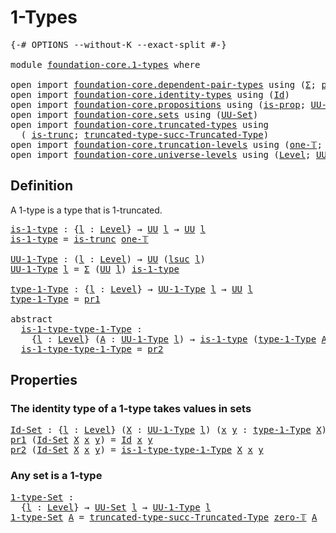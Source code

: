 # 1-Types

<pre class="Agda"><a id="20" class="Symbol">{-#</a> <a id="24" class="Keyword">OPTIONS</a> <a id="32" class="Pragma">--without-K</a> <a id="44" class="Pragma">--exact-split</a> <a id="58" class="Symbol">#-}</a>

<a id="63" class="Keyword">module</a> <a id="70" href="foundation-core.1-types.html" class="Module">foundation-core.1-types</a> <a id="94" class="Keyword">where</a>

<a id="101" class="Keyword">open</a> <a id="106" class="Keyword">import</a> <a id="113" href="foundation-core.dependent-pair-types.html" class="Module">foundation-core.dependent-pair-types</a> <a id="150" class="Keyword">using</a> <a id="156" class="Symbol">(</a><a id="157" href="foundation-core.dependent-pair-types.html#502" class="Record">Σ</a><a id="158" class="Symbol">;</a> <a id="160" href="foundation-core.dependent-pair-types.html#575" class="InductiveConstructor">pair</a><a id="164" class="Symbol">;</a> <a id="166" href="foundation-core.dependent-pair-types.html#592" class="Field">pr1</a><a id="169" class="Symbol">;</a> <a id="171" href="foundation-core.dependent-pair-types.html#604" class="Field">pr2</a><a id="174" class="Symbol">)</a>
<a id="176" class="Keyword">open</a> <a id="181" class="Keyword">import</a> <a id="188" href="foundation-core.identity-types.html" class="Module">foundation-core.identity-types</a> <a id="219" class="Keyword">using</a> <a id="225" class="Symbol">(</a><a id="226" href="foundation-core.identity-types.html#641" class="Datatype">Id</a><a id="228" class="Symbol">)</a>
<a id="230" class="Keyword">open</a> <a id="235" class="Keyword">import</a> <a id="242" href="foundation-core.propositions.html" class="Module">foundation-core.propositions</a> <a id="271" class="Keyword">using</a> <a id="277" class="Symbol">(</a><a id="278" href="foundation-core.propositions.html#1295" class="Function">is-prop</a><a id="285" class="Symbol">;</a> <a id="287" href="foundation-core.propositions.html#1380" class="Function">UU-Prop</a><a id="294" class="Symbol">)</a>
<a id="296" class="Keyword">open</a> <a id="301" class="Keyword">import</a> <a id="308" href="foundation-core.sets.html" class="Module">foundation-core.sets</a> <a id="329" class="Keyword">using</a> <a id="335" class="Symbol">(</a><a id="336" href="foundation-core.sets.html#1177" class="Function">UU-Set</a><a id="342" class="Symbol">)</a>
<a id="344" class="Keyword">open</a> <a id="349" class="Keyword">import</a> <a id="356" href="foundation-core.truncated-types.html" class="Module">foundation-core.truncated-types</a> <a id="388" class="Keyword">using</a>
  <a id="396" class="Symbol">(</a> <a id="398" href="foundation-core.truncated-types.html#1727" class="Function">is-trunc</a><a id="406" class="Symbol">;</a> <a id="408" href="foundation-core.truncated-types.html#2689" class="Function">truncated-type-succ-Truncated-Type</a><a id="442" class="Symbol">)</a>
<a id="444" class="Keyword">open</a> <a id="449" class="Keyword">import</a> <a id="456" href="foundation-core.truncation-levels.html" class="Module">foundation-core.truncation-levels</a> <a id="490" class="Keyword">using</a> <a id="496" class="Symbol">(</a><a id="497" href="foundation-core.truncation-levels.html#517" class="Function">one-𝕋</a><a id="502" class="Symbol">;</a> <a id="504" href="foundation-core.truncation-levels.html#479" class="Function">zero-𝕋</a><a id="510" class="Symbol">)</a>
<a id="512" class="Keyword">open</a> <a id="517" class="Keyword">import</a> <a id="524" href="foundation-core.universe-levels.html" class="Module">foundation-core.universe-levels</a> <a id="556" class="Keyword">using</a> <a id="562" class="Symbol">(</a><a id="563" href="Agda.Primitive.html#597" class="Postulate">Level</a><a id="568" class="Symbol">;</a> <a id="570" href="foundation-core.universe-levels.html#222" class="Primitive">UU</a><a id="572" class="Symbol">;</a> <a id="574" href="Agda.Primitive.html#780" class="Primitive">lsuc</a><a id="578" class="Symbol">;</a> <a id="580" href="Agda.Primitive.html#810" class="Primitive Operator">_⊔_</a><a id="583" class="Symbol">)</a>
</pre>
## Definition

A 1-type is a type that is 1-truncated.

<pre class="Agda"><a id="is-1-type"></a><a id="654" href="foundation-core.1-types.html#654" class="Function">is-1-type</a> <a id="664" class="Symbol">:</a> <a id="666" class="Symbol">{</a><a id="667" href="foundation-core.1-types.html#667" class="Bound">l</a> <a id="669" class="Symbol">:</a> <a id="671" href="Agda.Primitive.html#597" class="Postulate">Level</a><a id="676" class="Symbol">}</a> <a id="678" class="Symbol">→</a> <a id="680" href="foundation-core.universe-levels.html#222" class="Primitive">UU</a> <a id="683" href="foundation-core.1-types.html#667" class="Bound">l</a> <a id="685" class="Symbol">→</a> <a id="687" href="foundation-core.universe-levels.html#222" class="Primitive">UU</a> <a id="690" href="foundation-core.1-types.html#667" class="Bound">l</a>
<a id="692" href="foundation-core.1-types.html#654" class="Function">is-1-type</a> <a id="702" class="Symbol">=</a> <a id="704" href="foundation-core.truncated-types.html#1727" class="Function">is-trunc</a> <a id="713" href="foundation-core.truncation-levels.html#517" class="Function">one-𝕋</a>

<a id="UU-1-Type"></a><a id="720" href="foundation-core.1-types.html#720" class="Function">UU-1-Type</a> <a id="730" class="Symbol">:</a> <a id="732" class="Symbol">(</a><a id="733" href="foundation-core.1-types.html#733" class="Bound">l</a> <a id="735" class="Symbol">:</a> <a id="737" href="Agda.Primitive.html#597" class="Postulate">Level</a><a id="742" class="Symbol">)</a> <a id="744" class="Symbol">→</a> <a id="746" href="foundation-core.universe-levels.html#222" class="Primitive">UU</a> <a id="749" class="Symbol">(</a><a id="750" href="Agda.Primitive.html#780" class="Primitive">lsuc</a> <a id="755" href="foundation-core.1-types.html#733" class="Bound">l</a><a id="756" class="Symbol">)</a>
<a id="758" href="foundation-core.1-types.html#720" class="Function">UU-1-Type</a> <a id="768" href="foundation-core.1-types.html#768" class="Bound">l</a> <a id="770" class="Symbol">=</a> <a id="772" href="foundation-core.dependent-pair-types.html#502" class="Record">Σ</a> <a id="774" class="Symbol">(</a><a id="775" href="foundation-core.universe-levels.html#222" class="Primitive">UU</a> <a id="778" href="foundation-core.1-types.html#768" class="Bound">l</a><a id="779" class="Symbol">)</a> <a id="781" href="foundation-core.1-types.html#654" class="Function">is-1-type</a>

<a id="type-1-Type"></a><a id="792" href="foundation-core.1-types.html#792" class="Function">type-1-Type</a> <a id="804" class="Symbol">:</a> <a id="806" class="Symbol">{</a><a id="807" href="foundation-core.1-types.html#807" class="Bound">l</a> <a id="809" class="Symbol">:</a> <a id="811" href="Agda.Primitive.html#597" class="Postulate">Level</a><a id="816" class="Symbol">}</a> <a id="818" class="Symbol">→</a> <a id="820" href="foundation-core.1-types.html#720" class="Function">UU-1-Type</a> <a id="830" href="foundation-core.1-types.html#807" class="Bound">l</a> <a id="832" class="Symbol">→</a> <a id="834" href="foundation-core.universe-levels.html#222" class="Primitive">UU</a> <a id="837" href="foundation-core.1-types.html#807" class="Bound">l</a>
<a id="839" href="foundation-core.1-types.html#792" class="Function">type-1-Type</a> <a id="851" class="Symbol">=</a> <a id="853" href="foundation-core.dependent-pair-types.html#592" class="Field">pr1</a>

<a id="858" class="Keyword">abstract</a>
  <a id="is-1-type-type-1-Type"></a><a id="869" href="foundation-core.1-types.html#869" class="Function">is-1-type-type-1-Type</a> <a id="891" class="Symbol">:</a>
    <a id="897" class="Symbol">{</a><a id="898" href="foundation-core.1-types.html#898" class="Bound">l</a> <a id="900" class="Symbol">:</a> <a id="902" href="Agda.Primitive.html#597" class="Postulate">Level</a><a id="907" class="Symbol">}</a> <a id="909" class="Symbol">(</a><a id="910" href="foundation-core.1-types.html#910" class="Bound">A</a> <a id="912" class="Symbol">:</a> <a id="914" href="foundation-core.1-types.html#720" class="Function">UU-1-Type</a> <a id="924" href="foundation-core.1-types.html#898" class="Bound">l</a><a id="925" class="Symbol">)</a> <a id="927" class="Symbol">→</a> <a id="929" href="foundation-core.1-types.html#654" class="Function">is-1-type</a> <a id="939" class="Symbol">(</a><a id="940" href="foundation-core.1-types.html#792" class="Function">type-1-Type</a> <a id="952" href="foundation-core.1-types.html#910" class="Bound">A</a><a id="953" class="Symbol">)</a>
  <a id="957" href="foundation-core.1-types.html#869" class="Function">is-1-type-type-1-Type</a> <a id="979" class="Symbol">=</a> <a id="981" href="foundation-core.dependent-pair-types.html#604" class="Field">pr2</a>
</pre>
## Properties

### The identity type of a 1-type takes values in sets

<pre class="Agda"><a id="Id-Set"></a><a id="1069" href="foundation-core.1-types.html#1069" class="Function">Id-Set</a> <a id="1076" class="Symbol">:</a> <a id="1078" class="Symbol">{</a><a id="1079" href="foundation-core.1-types.html#1079" class="Bound">l</a> <a id="1081" class="Symbol">:</a> <a id="1083" href="Agda.Primitive.html#597" class="Postulate">Level</a><a id="1088" class="Symbol">}</a> <a id="1090" class="Symbol">(</a><a id="1091" href="foundation-core.1-types.html#1091" class="Bound">X</a> <a id="1093" class="Symbol">:</a> <a id="1095" href="foundation-core.1-types.html#720" class="Function">UU-1-Type</a> <a id="1105" href="foundation-core.1-types.html#1079" class="Bound">l</a><a id="1106" class="Symbol">)</a> <a id="1108" class="Symbol">(</a><a id="1109" href="foundation-core.1-types.html#1109" class="Bound">x</a> <a id="1111" href="foundation-core.1-types.html#1111" class="Bound">y</a> <a id="1113" class="Symbol">:</a> <a id="1115" href="foundation-core.1-types.html#792" class="Function">type-1-Type</a> <a id="1127" href="foundation-core.1-types.html#1091" class="Bound">X</a><a id="1128" class="Symbol">)</a> <a id="1130" class="Symbol">→</a> <a id="1132" href="foundation-core.sets.html#1177" class="Function">UU-Set</a> <a id="1139" href="foundation-core.1-types.html#1079" class="Bound">l</a>
<a id="1141" href="foundation-core.dependent-pair-types.html#592" class="Field">pr1</a> <a id="1145" class="Symbol">(</a><a id="1146" href="foundation-core.1-types.html#1069" class="Function">Id-Set</a> <a id="1153" href="foundation-core.1-types.html#1153" class="Bound">X</a> <a id="1155" href="foundation-core.1-types.html#1155" class="Bound">x</a> <a id="1157" href="foundation-core.1-types.html#1157" class="Bound">y</a><a id="1158" class="Symbol">)</a> <a id="1160" class="Symbol">=</a> <a id="1162" href="foundation-core.identity-types.html#641" class="Datatype">Id</a> <a id="1165" href="foundation-core.1-types.html#1155" class="Bound">x</a> <a id="1167" href="foundation-core.1-types.html#1157" class="Bound">y</a>
<a id="1169" href="foundation-core.dependent-pair-types.html#604" class="Field">pr2</a> <a id="1173" class="Symbol">(</a><a id="1174" href="foundation-core.1-types.html#1069" class="Function">Id-Set</a> <a id="1181" href="foundation-core.1-types.html#1181" class="Bound">X</a> <a id="1183" href="foundation-core.1-types.html#1183" class="Bound">x</a> <a id="1185" href="foundation-core.1-types.html#1185" class="Bound">y</a><a id="1186" class="Symbol">)</a> <a id="1188" class="Symbol">=</a> <a id="1190" href="foundation-core.1-types.html#869" class="Function">is-1-type-type-1-Type</a> <a id="1212" href="foundation-core.1-types.html#1181" class="Bound">X</a> <a id="1214" href="foundation-core.1-types.html#1183" class="Bound">x</a> <a id="1216" href="foundation-core.1-types.html#1185" class="Bound">y</a>
</pre>
### Any set is a 1-type

<pre class="Agda"><a id="1-type-Set"></a><a id="1256" href="foundation-core.1-types.html#1256" class="Function">1-type-Set</a> <a id="1267" class="Symbol">:</a>
  <a id="1271" class="Symbol">{</a><a id="1272" href="foundation-core.1-types.html#1272" class="Bound">l</a> <a id="1274" class="Symbol">:</a> <a id="1276" href="Agda.Primitive.html#597" class="Postulate">Level</a><a id="1281" class="Symbol">}</a> <a id="1283" class="Symbol">→</a> <a id="1285" href="foundation-core.sets.html#1177" class="Function">UU-Set</a> <a id="1292" href="foundation-core.1-types.html#1272" class="Bound">l</a> <a id="1294" class="Symbol">→</a> <a id="1296" href="foundation-core.1-types.html#720" class="Function">UU-1-Type</a> <a id="1306" href="foundation-core.1-types.html#1272" class="Bound">l</a>
<a id="1308" href="foundation-core.1-types.html#1256" class="Function">1-type-Set</a> <a id="1319" href="foundation-core.1-types.html#1319" class="Bound">A</a> <a id="1321" class="Symbol">=</a> <a id="1323" href="foundation-core.truncated-types.html#2689" class="Function">truncated-type-succ-Truncated-Type</a> <a id="1358" href="foundation-core.truncation-levels.html#479" class="Function">zero-𝕋</a> <a id="1365" href="foundation-core.1-types.html#1319" class="Bound">A</a>
</pre>